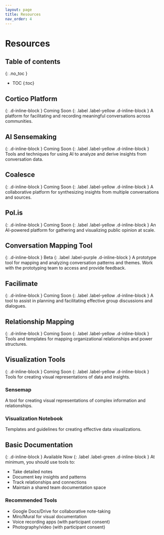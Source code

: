 ```yaml
---
layout: page
title: Resources
nav_order: 4
---
```


# Resources

## Table of contents
{: .no_toc }

* TOC
{:toc}

## Cortico Platform
{: .d-inline-block }
Coming Soon
{: .label .label-yellow .d-inline-block }
A platform for facilitating and recording meaningful conversations across communities.

## AI Sensemaking
{: .d-inline-block }
Coming Soon
{: .label .label-yellow .d-inline-block }
Tools and techniques for using AI to analyze and derive insights from conversation data.

## Coalesce
{: .d-inline-block }
Coming Soon
{: .label .label-yellow .d-inline-block }
A collaborative platform for synthesizing insights from multiple conversations and sources.

## Pol.is
{: .d-inline-block }
Coming Soon
{: .label .label-yellow .d-inline-block }
An AI-powered platform for gathering and visualizing public opinion at scale.

## Conversation Mapping Tool
{: .d-inline-block }
Beta
{: .label .label-purple .d-inline-block }
A prototype tool for mapping and analyzing conversation patterns and themes. Work with the prototyping team to access and provide feedback.

## Facilimate
{: .d-inline-block }
Coming Soon
{: .label .label-yellow .d-inline-block }
A tool to assist in planning and facilitating effective group discussions and dialogues.

## Relationship Mapping
{: .d-inline-block }
Coming Soon
{: .label .label-yellow .d-inline-block }
Tools and templates for mapping organizational relationships and power structures.

## Visualization Tools
{: .d-inline-block }
Coming Soon
{: .label .label-yellow .d-inline-block }
Tools for creating visual representations of data and insights.

### Sensemap
A tool for creating visual representations of complex information and relationships.

### Visualization Notebook
Templates and guidelines for creating effective data visualizations.

## Basic Documentation
{: .d-inline-block }
Available Now
{: .label .label-green .d-inline-block }
At minimum, you should use tools to:
- Take detailed notes
- Document key insights and patterns
- Track relationships and connections
- Maintain a shared team documentation space

### Recommended Tools
- Google Docs/Drive for collaborative note-taking
- Miro/Mural for visual documentation
- Voice recording apps (with participant consent)
- Photography/video (with participant consent) 